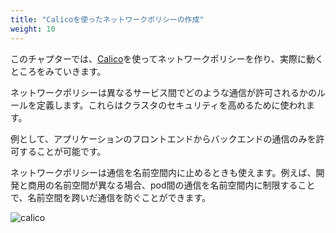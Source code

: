 ```yaml
---
title: "Calicoを使ったネットワークポリシーの作成"
weight: 10
---
```


<!--
In this Chapter, we will create some network policies using [Calico](https://www.projectcalico.org/) and see the rules in action.
-->
このチャプターでは、[Calico](https://www.projectcalico.org/)を使ってネットワークポリシーを作り、実際に動くところをみていきます。

<!--
Network policies allow you to define rules that determine what type of traffic is allowed to flow between different services. Using network policies you can also define rules to restrict traffic. They are a means to improve your cluster's security.
-->
ネットワークポリシーは異なるサービス間でどのような通信が許可されるかのルールを定義します。これらはクラスタのセキュリティを高めるために使われます。

<!--
For example, you can only allow traffic from frontend to backend in your application.
-->
例として、アプリケーションのフロントエンドからバックエンドの通信のみを許可することが可能です。

<!--
Network policies also help in isolating traffic within namespaces. For instance, if you have separate namespaces for development and production, you can prevent traffic flow between them by restrict pod to pod communication within the same namespace.
-->
ネットワークポリシーは通信を名前空間内に止めるときも使えます。例えば、開発と商用の名前空間が異なる場合、pod間の通信を名前空間内に制限することで、名前空間を跨いだ通信を防ぐことができます。

![calico](/images/Project-Calico-logo-1000px.png)
